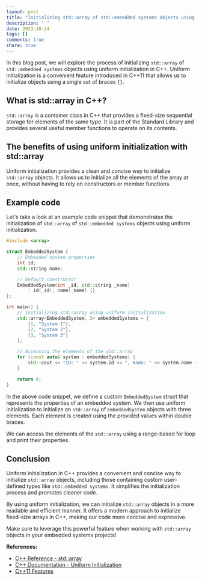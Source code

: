```yaml
---
layout: post
title: "Initializing std::array of std::embedded systems objects using uniform initialization in C++"
description: " "
date: 2023-10-24
tags: []
comments: true
share: true
---
```

In this blog post, we will explore the process of initializing `std::array` of `std::embedded systems` objects using uniform initialization in C++. Uniform initialization is a convenient feature introduced in C++11 that allows us to initialize objects using a single set of braces `{}`.

## What is std::array in C++?
`std::array` is a container class in C++ that provides a fixed-size sequential storage for elements of the same type. It is part of the Standard Library and provides several useful member functions to operate on its contents.

## The benefits of using uniform initialization with std::array
Uniform initialization provides a clean and concise way to initialize `std::array` objects. It allows us to initialize all the elements of the array at once, without having to rely on constructors or member functions.

## Example code
Let's take a look at an example code snippet that demonstrates the initialization of `std::array` of `std::embedded systems` objects using uniform initialization.

```cpp
#include <array>

struct EmbeddedSystem {
    // Embedded system properties
    int id;
    std::string name;

    // Default constructor
    EmbeddedSystem(int _id, std::string _name)
        : id(_id), name(_name) {}
};

int main() {
    // Initializing std::array using uniform initialization
    std::array<EmbeddedSystem, 3> embeddedSystems = {
        {1, "System 1"},
        {2, "System 2"},
        {3, "System 3"}
    };

    // Accessing the elements of the std::array
    for (const auto& system : embeddedSystems) {
        std::cout << "ID: " << system.id << ", Name: " << system.name << std::endl;
    }

    return 0;
}
```

In the above code snippet, we define a custom `EmbeddedSystem` struct that represents the properties of an embedded system. We then use uniform initialization to initialize an `std::array` of `EmbeddedSystem` objects with three elements. Each element is created using the provided values within double braces.

We can access the elements of the `std::array` using a range-based for loop and print their properties.

## Conclusion
Uniform initialization in C++ provides a convenient and concise way to initialize `std::array` objects, including those containing custom user-defined types like `std::embedded systems`. It simplifies the initialization process and promotes cleaner code.

By using uniform initialization, we can initialize `std::array` objects in a more readable and efficient manner. It offers a modern approach to initialize fixed-size arrays in C++, making our code more concise and expressive.

Make sure to leverage this powerful feature when working with `std::array` objects in your embedded systems projects!

**References:**
- [C++ Reference - std::array](https://en.cppreference.com/w/cpp/container/array)
- [C++ Documentation - Uniform Initialization](https://en.cppreference.com/w/cpp/language/list_initialization) 
- [C++11 Features](https://en.cppreference.com/w/cpp/language/history)